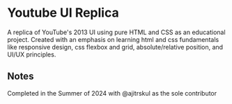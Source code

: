 # Youtube UI Replica
A replica of YouTube's 2013 UI using pure HTML and CSS as an educational project. Created with an emphasis on learning html and css fundamentals like responsive design, css flexbox and grid, absolute/relative position, and UI/UX principles. 

## Notes
Completed in the Summer of 2024 with @ajitrskul as the sole contributor
  
